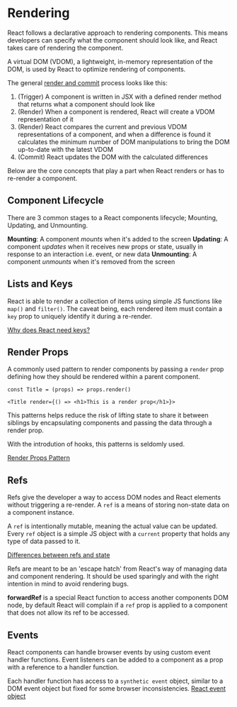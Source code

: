 # Rendering

React follows a declarative approach to rendering components. This means developers can specify what the component should look like, and React takes care of rendering the component.

A virtual DOM (VDOM), a lightweight, in-memory representation of the DOM, is used by React to optimize rendering of components.

The general [render and commit](https://react.dev/learn/render-and-commit) process looks like this:

1. (Trigger) A component is written in JSX with a defined render method that returns what a component should look like
2. (Render) When a component is rendered, React will create a VDOM representation of it
3. (Render) React compares the current and previous VDOM representations of a component, and when a difference is found it calculates the minimum number of DOM manipulations to bring the DOM up-to-date with the latest VDOM
4. (Commit) React updates the DOM with the calculated differences

Below are the core concepts that play a part when React renders or has to re-render a component.

## Component Lifecycle

There are 3 common stages to a React components lifecycle; Mounting, Updating, and Unmounting.

**Mounting**: A component _mounts_ when it's added to the screen
**Updating**: A component _updates_ when it receives new props or state, usually in response to an interaction i.e. event, or new data
**Unmounting**: A component _unmounts_ when it's removed from the screen

## Lists and Keys

React is able to render a collection of items using simple JS functions like `map()` and `filter()`. The caveat being, each rendered item must contain a `key` prop to uniquely identify it during a re-render.

[Why does React need keys?](https://react.dev/learn/rendering-lists#why-does-react-need-keys)

## Render Props

A commonly used pattern to render components by passing a `render` prop defining how they should be rendered within a parent component.

```
const Title = (props) => props.render()

<Title render={() => <h1>This is a render prop</h1>}>
```

This patterns helps reduce the risk of lifting state to share it between siblings by encapsulating components and passing the data through a render prop.

With the introdution of hooks, this patterns is seldomly used.

[Render Props Pattern](https://www.patterns.dev/react/render-props-pattern/)

## Refs

Refs give the developer a way to access DOM nodes and React elements without triggering a re-render. A `ref` is a means of storing non-state data on a component instance.

A `ref` is intentionally mutable, meaning the actual value can be updated. Every `ref` object is a simple JS object with a `current` property that holds any type of data passed to it.

[Differences between refs and state](https://react.dev/learn/referencing-values-with-refs#differences-between-refs-and-state)

Refs are meant to be an 'escape hatch' from React's way of managing data and component rendering. It should be used sparingly and with the right intention in mind to avoid rendering bugs.

**forwardRef** is a special React function to access another components DOM node, by default React will complain if a `ref` prop is applied to a component that does not allow its ref to be accessed.

## Events

React components can handle browser events by using custom event handler functions. Event listeners can be added to a component as a prop with a reference to a handler function.

Each handler function has access to a `synthetic event` object, similar to a DOM event object but fixed for some browser inconsistencies.
[React event object](https://react.dev/reference/react-dom/components/common#react-event-object)
